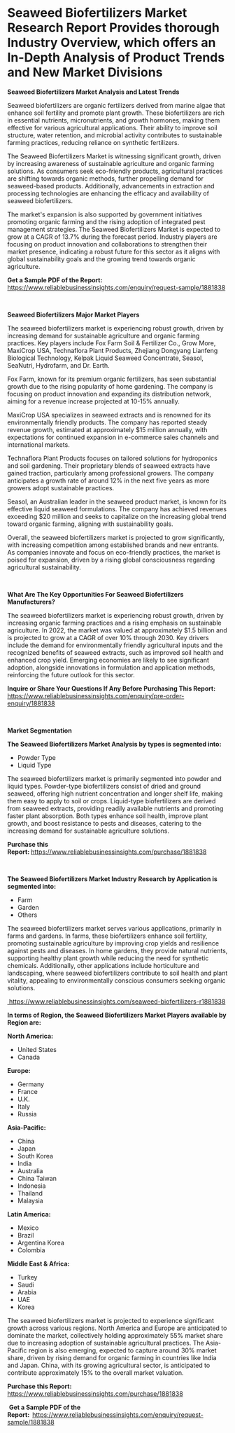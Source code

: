 <p><h1>Seaweed Biofertilizers Market Research Report Provides thorough Industry Overview, which offers an In-Depth Analysis of Product Trends and New Market Divisions</h1></p><p><strong>Seaweed Biofertilizers Market Analysis and Latest Trends</strong></p>
<p><p>Seaweed biofertilizers are organic fertilizers derived from marine algae that enhance soil fertility and promote plant growth. These biofertilizers are rich in essential nutrients, micronutrients, and growth hormones, making them effective for various agricultural applications. Their ability to improve soil structure, water retention, and microbial activity contributes to sustainable farming practices, reducing reliance on synthetic fertilizers.</p><p>The Seaweed Biofertilizers Market is witnessing significant growth, driven by increasing awareness of sustainable agriculture and organic farming solutions. As consumers seek eco-friendly products, agricultural practices are shifting towards organic methods, further propelling demand for seaweed-based products. Additionally, advancements in extraction and processing technologies are enhancing the efficacy and availability of seaweed biofertilizers.</p><p>The market's expansion is also supported by government initiatives promoting organic farming and the rising adoption of integrated pest management strategies. The Seaweed Biofertilizers Market is expected to grow at a CAGR of 13.7% during the forecast period. Industry players are focusing on product innovation and collaborations to strengthen their market presence, indicating a robust future for this sector as it aligns with global sustainability goals and the growing trend towards organic agriculture.</p></p>
<p><strong>Get a Sample PDF of the Report:&nbsp;</strong> <a href="https://www.reliablebusinessinsights.com/enquiry/request-sample/1881838?utm_campaign=2939&utm_medium=2&utm_source=Github&utm_content=ia&utm_term=15042025&utm_id=seaweed-biofertilizers">https://www.reliablebusinessinsights.com/enquiry/request-sample/1881838</a></p>
<p>&nbsp;</p>
<p><strong>Seaweed Biofertilizers Major Market Players</strong></p>
<p><p>The seaweed biofertilizers market is experiencing robust growth, driven by increasing demand for sustainable agriculture and organic farming practices. Key players include Fox Farm Soil & Fertilizer Co., Grow More, MaxiCrop USA, Technaflora Plant Products, Zhejiang Dongyang Lianfeng Biological Technology, Kelpak Liquid Seaweed Concentrate, Seasol, SeaNutri, Hydrofarm, and Dr. Earth.</p><p>Fox Farm, known for its premium organic fertilizers, has seen substantial growth due to the rising popularity of home gardening. The company is focusing on product innovation and expanding its distribution network, aiming for a revenue increase projected at 10-15% annually.</p><p>MaxiCrop USA specializes in seaweed extracts and is renowned for its environmentally friendly products. The company has reported steady revenue growth, estimated at approximately $15 million annually, with expectations for continued expansion in e-commerce sales channels and international markets.</p><p>Technaflora Plant Products focuses on tailored solutions for hydroponics and soil gardening. Their proprietary blends of seaweed extracts have gained traction, particularly among professional growers. The company anticipates a growth rate of around 12% in the next five years as more growers adopt sustainable practices.</p><p>Seasol, an Australian leader in the seaweed product market, is known for its effective liquid seaweed formulations. The company has achieved revenues exceeding $20 million and seeks to capitalize on the increasing global trend toward organic farming, aligning with sustainability goals.</p><p>Overall, the seaweed biofertilizers market is projected to grow significantly, with increasing competition among established brands and new entrants. As companies innovate and focus on eco-friendly practices, the market is poised for expansion, driven by a rising global consciousness regarding agricultural sustainability.</p></p>
<p>&nbsp;</p>
<p><strong>What Are The Key Opportunities For Seaweed Biofertilizers Manufacturers?</strong></p>
<p><p>The seaweed biofertilizers market is experiencing robust growth, driven by increasing organic farming practices and a rising emphasis on sustainable agriculture. In 2022, the market was valued at approximately $1.5 billion and is projected to grow at a CAGR of over 10% through 2030. Key drivers include the demand for environmentally friendly agricultural inputs and the recognized benefits of seaweed extracts, such as improved soil health and enhanced crop yield. Emerging economies are likely to see significant adoption, alongside innovations in formulation and application methods, reinforcing the future outlook for this sector.</p></p>
<p><strong>Inquire or Share Your Questions If Any Before Purchasing This Report:</strong> <a href="https://www.reliablebusinessinsights.com/enquiry/pre-order-enquiry/1881838?utm_campaign=2939&utm_medium=2&utm_source=Github&utm_content=ia&utm_term=15042025&utm_id=seaweed-biofertilizers">https://www.reliablebusinessinsights.com/enquiry/pre-order-enquiry/1881838</a></p>
<p>&nbsp;</p>
<p><strong>Market Segmentation</strong></p>
<p><strong>The Seaweed Biofertilizers Market Analysis by types is segmented into:</strong></p>
<p><ul><li>Powder Type</li><li>Liquid Type</li></ul></p>
<p><p>The seaweed biofertilizers market is primarily segmented into powder and liquid types. Powder-type biofertilizers consist of dried and ground seaweed, offering high nutrient concentration and longer shelf life, making them easy to apply to soil or crops. Liquid-type biofertilizers are derived from seaweed extracts, providing readily available nutrients and promoting faster plant absorption. Both types enhance soil health, improve plant growth, and boost resistance to pests and diseases, catering to the increasing demand for sustainable agriculture solutions.</p></p>
<p><strong>Purchase this Report:&nbsp;</strong><a href="https://www.reliablebusinessinsights.com/purchase/1881838?utm_campaign=2939&utm_medium=2&utm_source=Github&utm_content=ia&utm_term=15042025&utm_id=seaweed-biofertilizers">https://www.reliablebusinessinsights.com/purchase/1881838</a></p>
<p>&nbsp;</p>
<p><strong>The Seaweed Biofertilizers Market Industry Research by Application is segmented into:</strong></p>
<p><ul><li>Farm</li><li>Garden</li><li>Others</li></ul></p>
<p><p>The seaweed biofertilizers market serves various applications, primarily in farms and gardens. In farms, these biofertilizers enhance soil fertility, promoting sustainable agriculture by improving crop yields and resilience against pests and diseases. In home gardens, they provide natural nutrients, supporting healthy plant growth while reducing the need for synthetic chemicals. Additionally, other applications include horticulture and landscaping, where seaweed biofertilizers contribute to soil health and plant vitality, appealing to environmentally conscious consumers seeking organic solutions.</p></p>
<p><a href="https://www.reliablebusinessinsights.com/seaweed-biofertilizers-r1881838?utm_campaign=2939&utm_medium=2&utm_source=Github&utm_content=ia&utm_term=15042025&utm_id=seaweed-biofertilizers">&nbsp;https://www.reliablebusinessinsights.com/seaweed-biofertilizers-r1881838</a></p>
<p><strong>In terms of Region, the Seaweed Biofertilizers Market Players available by Region are:</strong></p>
<p>
    <p> <strong> North America: </strong>
        <ul>
            <li>United States</li>
            <li>Canada</li>
        </ul>
        </p> 
    <p> <strong> Europe: </strong>
        <ul>
            <li>Germany</li>
            <li>France</li>
            <li>U.K.</li>
            <li>Italy</li>
            <li>Russia</li>
        </ul>
        </p> 
    <p> <strong> Asia-Pacific: </strong>
        <ul>
            <li>China</li>
            <li>Japan</li>
            <li>South Korea</li>
            <li>India</li>
            <li>Australia</li>
            <li>China Taiwan</li>
            <li>Indonesia</li>
            <li>Thailand</li>
            <li>Malaysia</li>
        </ul>
        </p> 
    <p> <strong> Latin America: </strong>
        <ul>
            <li>Mexico</li>
            <li>Brazil</li>
            <li>Argentina Korea</li>
            <li>Colombia</li>
        </ul>
        </p> 
    <p> <strong> Middle East & Africa: </strong>
        <ul>
            <li>Turkey</li>
            <li>Saudi</li>
            <li>Arabia</li>
            <li>UAE</li>
            <li>Korea</li>
        </ul>
    </p>
    </p>
<p><p>The seaweed biofertilizers market is projected to experience significant growth across various regions. North America and Europe are anticipated to dominate the market, collectively holding approximately 55% market share due to increasing adoption of sustainable agricultural practices. The Asia-Pacific region is also emerging, expected to capture around 30% market share, driven by rising demand for organic farming in countries like India and Japan. China, with its growing agricultural sector, is anticipated to contribute approximately 15% to the overall market valuation.</p></p>
<p><strong>Purchase this Report: </strong><a href="https://www.reliablebusinessinsights.com/purchase/1881838?utm_campaign=2939&utm_medium=2&utm_source=Github&utm_content=ia&utm_term=15042025&utm_id=seaweed-biofertilizers">https://www.reliablebusinessinsights.com/purchase/1881838</a></p>
<p>&nbsp;<strong>Get a Sample PDF of the Report:&nbsp;&nbsp;</strong><a href="https://www.reliablebusinessinsights.com/enquiry/request-sample/1881838?utm_campaign=2939&utm_medium=2&utm_source=Github&utm_content=ia&utm_term=15042025&utm_id=seaweed-biofertilizers">https://www.reliablebusinessinsights.com/enquiry/request-sample/1881838</a></p>
<p><strong></strong></p>
<p><p></p><p></p><p></p></p>